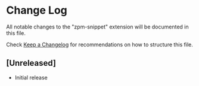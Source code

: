# Change Log
All notable changes to the "zpm-snippet" extension will be documented in this file.

Check [Keep a Changelog](http://keepachangelog.com/) for recommendations on how to structure this file.

## [Unreleased]
- Initial release